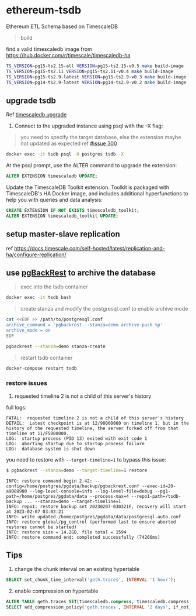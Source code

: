 # ethereum-tsdb

Ethereum ETL Schema based on TimescaleDB

> build

find a valid timescaledb image from https://hub.docker.com/r/timescale/timescaledb-ha

```bash
TS_VERSION=pg15-ts2.15-all VERSION=pg15-ts2.15-v0.5 make build-image
TS_VERSION=pg15-ts2.11 VERSION=pg15-ts2.11-v0.4 make build-image
TS_VERSION=pg15-ts2.9-latest VERSION=pg15-ts2.9-v0.3 make build-image
TS_VERSION=pg14-ts2.9-latest VERSION=pg14-ts2.9-v0.2 make build-image
```

## upgrade tsdb

Ref [timescaledb upgrade](https://docs.timescale.com/timescaledb/latest/how-to-guides/upgrades/upgrade-docker/)

1. Connect to the upgraded instance using psql with the -X flag:

> you need to specify the target database, else the extension maybe not updated as expected
> ref [#issue 300](https://github.com/timescale/docs.timescale.com-content/issues/300)

```bash
docker exec -it tsdb psql -U postgres tsdb -X
```

At the psql prompt, use the ALTER command to upgrade the extension:

```sql
ALTER EXTENSION timescaledb UPDATE;
```

Update the TimescaleDB Toolkit extension. Toolkit is packaged with TimescaleDB's HA Docker image, and includes additional hyperfunctions to help you with queries and data analysis:

```sql
CREATE EXTENSION IF NOT EXISTS timescaledb_toolkit;
ALTER EXTENSION timescaledb_toolkit UPDATE;
```

## setup master-slave replication

ref https://docs.timescale.com/self-hosted/latest/replication-and-ha/configure-replication/

## use [pgBackRest](https://pgbackrest.org) to archive the database

> exec into the tsdb container

```bash
docker exec -it tsdb bash
```

> create stanza and modify the postgresql.conf to enable archive mode

```bash
cat <<EOF >> /path/to/postgresql.conf
archive_command = 'pgbackrest --stanza=demo archive-push %p'
archive_mode = on
EOF

pgbackrest --stanza=demo stanza-create
```

> restart tsdb container

```bash
docker-compose restart tsdb
```

### restore issues

1. requested timeline 2 is not a child of this server's history

full logs:

```log
FATAL:  requested timeline 2 is not a child of this server's history
DETAIL:  Latest checkpoint is at 12/90000060 on timeline 1, but in the history of the requested timeline, the server forked off from that timeline at 11/F5000000.
LOG:  startup process (PID 13) exited with exit code 1
LOG:  aborting startup due to startup process failure
LOG:  database system is shut down
```

you need to restore with `--target-timeline=1` to bypass this issue:

```bash
$ pgbackrest --stanza=demo --target-timeline=1 restore
```

```log
INFO: restore command begin 2.42: --config=/home/postgres/pgdata/backup/pgbackrest.conf --exec-id=20-a9088980 --log-level-console=info --log-level-file=debug --pg1-path=/home/postgres/pgdata/data --process-max=4 --repo1-path=/tsdb-backup ... --stanza=demo --target-timeline=1
INFO: repo1: restore backup set 20230207-030321F, recovery will start at 2023-02-07 03:03:21
INFO: write updated /home/postgres/pgdata/data/postgresql.auto.conf
INFO: restore global/pg_control (performed last to ensure aborted restores cannot be started)
INFO: restore size = 14.2GB, file total = 1594
INFO: restore command end: completed successfully (74266ms)
```

## Tips

1. change the chunk interval on an existing hypertable

```sql
SELECT set_chunk_time_interval('geth.traces', INTERVAL '1 hour');
```

2. enable compression on hypertable

```sql
ALTER TABLE geth.traces SET(timescaledb.compress, timescaledb.compress_segmentby = 'blknum', timescaledb.compress_orderby = 'item_id, block_timestamp asc');
SELECT add_compression_policy('geth.traces', INTERVAL '2 days', if_not_exists => true);
```

